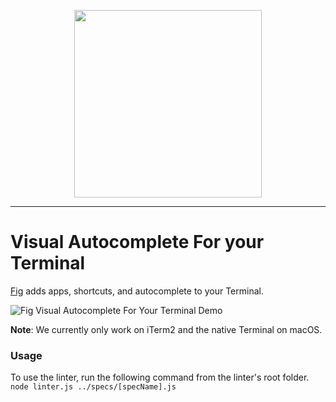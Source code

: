<p align="center">
    <img width="300" src="https://github.com/withfig/fig/blob/main/static/FigBanner.png?raw=true"/>
</p>

---

# Visual Autocomplete For your Terminal
[Fig](https://withfig.com?ref=github_autocomplete) adds apps, shortcuts, and autocomplete to your Terminal. <br />

![Fig Visual Autocomplete For Your Terminal Demo](https://withfig.com/video/demos/autocomplete/autocomplete_demo_for_email.gif)

**Note**: We currently only work on iTerm2 and the native Terminal on macOS.

### Usage
To use the linter, run the following command from the linter's root folder.
`node linter.js ../specs/[specName].js`